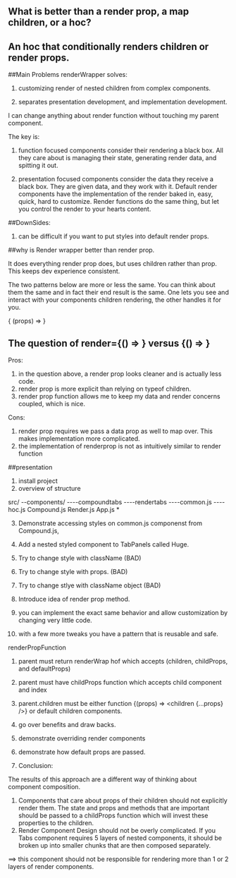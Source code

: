 ## What is better than a render prop, a map children, or a hoc?

## An hoc that conditionally renders children or render props.


##Main Problems renderWrapper solves:

1. customizing render of nested children from complex components.

<component>
  <child>
    <grandchild classname='can-not-touch' />
  </child>
</component>

2. separates presentation development, and implementation development.

I can change anything about render function without touching my parent component.

The key is:

1. function focused components consider their rendering a black box.
All they care about is managing their state, generating render data, and spitting it out.

2. presentation focused components consider the data they receive a black box.
They are given data, and they work with it. Default render components have the
implementation of the render baked in, easy, quick, hard to customize. Render functions
do the same thing, but let you control the render to your hearts content.

##DownSides:

1. can be difficult if you want to put styles into default render props.

##why is Render wrapper better than render prop.

It does everything render prop does, but uses children rather than prop. This keeps
dev experience consistent.

The two patterns below are more or less the same. You can think about them the same and in fact
their end result is the same. One lets you see and interact with your components
children rendering, the other handles it for you.

<Component>
  <child />
</Component>

<Component>
  {
    (props) => <child custom="foo" {...props} />
  }
</Component>

## The question of render={() => <This />} versus <component>{() => <This />}</component>

Pros:
1. in the question above, a render prop looks cleaner and is actually less code.
2. render prop is more explicit than relying on typeof children.
3. render prop function allows me to keep my data and render concerns coupled, which is nice.

Cons:
1. render prop requires we pass a data prop as well to map over. This makes implementation more complicated.
2. the implementation of renderprop is not as intuitively similar to render function

##presentation

1. install project
2. overview of structure

src/
--components/
----compoundtabs
----rendertabs
----common.js
----hoc.js
Compound.js
Render.js
App.js
*

3. Demonstrate accessing styles on common.js componenst from Compound.js,
4. Add a nested styled component to TabPanels called Huge.
5. Try to change style with className (BAD)
6. Try to change style with props. (BAD)
7. Try to change stlye with className object (BAD)

4. Introduce idea of render prop method.
5. you can implement the exact same behavior and allow customization by changing
very little code.
6. with a few more tweaks you have a pattern that is reusable and safe.

renderPropFunction

1. parent must return renderWrap hof which accepts (children, childProps, and defaultProps)
2. parent must have childProps function which accepts child component and index
3. parent.children must be either function <parent>{(props) => <children {...props} />}</parent>
or default children components.
4. go over benefits and draw backs.

5. demonstrate overriding render components
6. demonstrate how default props are passed.


7. Conclusion:

  The results of this approach are a different way of thinking about component composition.

  1. Components that care about props of their children should not explicitly render them.
  The state and props and methods that are important should be passed to a childProps function which
  will invest these properties to the children.
  2. Render Component Design should not be overly complicated. If you Tabs component
  requires 5 layers of nested components, it should be broken up into smaller chunks that
  are then composed separately.

  <Tab /> ==> this component should not be responsible for rendering more than
  1 or 2 layers of render components.
